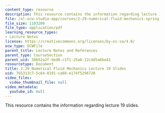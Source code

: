 ```yaml
---
content_type: resource
description: This resource contains the information regarding lecture 19 slides.
file: /ol-ocw-studio-app/courses/2-29-numerical-fluid-mechanics-spring-2015/765313c75c640191ca68e174f5296720_MIT2_29S15_Lecture19.pdf
file_size: 1103206
file_type: application/pdf
learning_resource_types:
- Lecture Notes
license: https://creativecommons.org/licenses/by-nc-sa/4.0/
ocw_type: OCWFile
parent_title: Lecture Notes and References
parent_type: CourseSection
parent_uid: 58652a2f-ded8-c1f1-25a8-12c4d5a6be42
resourcetype: Document
title: 2.29 Numerical Fluid Mechanics Lecture 19 Slides
uid: 765313c7-5c64-0191-ca68-e174f5296720
video_files:
  video_thumbnail_file: null
video_metadata:
  youtube_id: null
---
```

This resource contains the information regarding lecture 19 slides.